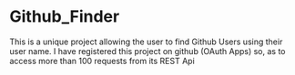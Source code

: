 # Github_Finder

This is a unique project allowing the user to find Github Users using their user name. I have registered this project on github (OAuth Apps) so, as to access more than 100 requests from its REST Api
